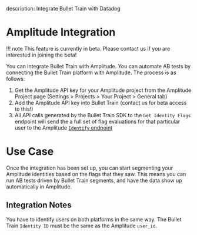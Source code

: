 description: Integrate Bullet Train with Datadog

# Amplitude Integration

!!! note
    This feature is currently in beta. Please contact us if you are interested in joining the beta!

You can integrate Bullet Train with Amplitude. You can automate AB tests by connecting the Bullet Train platform with Amplitude. The process is as follows:

1. Get the Amplitude API key for your Amplitude project from the Amplitude Project page (Settings > Projects > Your Project > General tab)
2. Add the Amplitude API key into Bullet Train (contact us for beta access to this!)
3. All API calls generated by the Bullet Train SDK to the `Get Identity Flags` endpoint will send the a full set of flag evaluations for that particular user to the Amplitude [`Identify` endpoint](https://developers.amplitude.com/docs/identify-api)

# Use Case

Once the integration has been set up, you can start segmenting your Amplitude identities based on the flags that they saw. This means you can run AB tests driven by Bullet Train segments, and have the data show up automatically in Amplitude. 

## Integration Notes

You have to identify users on both platforms in the same way. The Bullet Train `Identity ID` must be the same as the Amplitude `user_id`.
